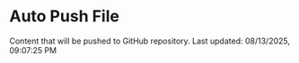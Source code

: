 # Auto Push File

Content that will be pushed to GitHub repository.
Last updated: 08/13/2025, 09:07:25 PM